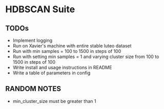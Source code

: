 # HDBSCAN Suite

## TODOs
* Implement logging
* Run on Xavier's machine with entire stable luteo dataset
* Run with min samples = 100 to 1500 in steps of 100
* Run with setting min samples = 1 and varying cluster size from 100 to 1500 in steps of 100
* Write install and usage instructions in README
* Write a table of parameters in config

## RANDOM NOTES
* min_cluster_size must be greater than 1